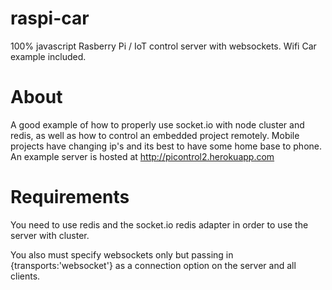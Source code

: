# raspi-car
100% javascript Rasberry Pi / IoT control server with websockets. Wifi Car example included.

# About
A good example of how to properly use socket.io with node cluster and redis, as well as how to control an embedded project remotely. Mobile projects have changing ip's and its best to have some home base to phone. An example server is hosted at http://picontrol2.herokuapp.com

# Requirements
You need to use redis and the socket.io redis adapter in order to use the server with cluster.

You also must specify websockets only but passing in {transports:'websocket'} as a connection option on the server and all clients.
